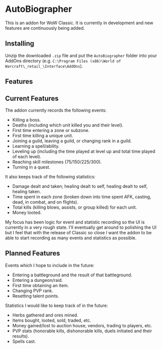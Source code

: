# AutoBiographer
This is an addon for WoW Classic. It is currently in development and new features are continuously being added.

## Installing

Unzip the downloaded `.zip` file and put the `AutoBiographer` folder into your AddOns directory (e.g. `C:\Program Files (x86)\World of Warcraft\_retail_\Interface\AddOns`).

## Features

## Current Features

The addon currently records the following events:
 - Killing a boss.
 - Deaths (including which unit killed you and their level).
 - First time entering a zone or subzone.
 - First time killing a unique unit.
 - Joining a guild, leaving a guild, or changing rank in a guild.
 - Learning a spell/ability.
 - Leveling up (including the time played at level up and total time played of each level).
 - Reaching skill milestones (75/150/225/300).
 - Turning in a quest.
 
It also keeps track of the following statistics:
 - Damage dealt and taken; healing dealt to self, healing dealt to self, healing taken.
 - Time spent in each zone (broken down into time spent AFK, casting, dead, in combat, and on flights).
 - Total kills (killing blows, assists, or group killed) for each unit.
 - Money looted.
 
My focus has been logic for event and statistic recording so the UI is currently in a very rough state. I'll eventually get around to polishing the UI but I feel that with the release of Classic so close I want the addon to be able to start recording as many events and statistics as possible.
 
## Planned Features

Events which I hope to include in the future:
 - Entering a battleground and the result of that battleground.
 - Entering a dungeon/raid.
 - First time obtaining an item.
 - Changing PVP rank.
 - Resetting talent points.
 
Statistics I would like to keep track of in the future:
 - Herbs gathered and ores mined.
 - Items bought, looted, sold, traded, etc.
 - Money gained/lost to auction house, vendors, trading to players, etc.
 - PVP stats (honorable kills, dishonorable kills, duels initiated and their results).
 - Spells cast.
